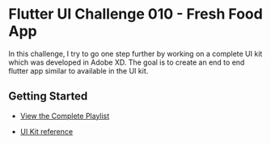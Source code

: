 # Flutter UI Challenge 010 - Fresh Food App

In this challenge, I try to go one step further by working on a complete UI kit which was developed in Adobe XD. 
The goal is to create an end to end flutter app similar to available in the UI kit.

## Getting Started

- [View the Complete Playlist](https://www.youtube.com/playlist?list=PLXhGtHdNMDkkzPJOyzQZAr_PL9E3hh8ZT)

- [UI Kit reference](https://blog.adobe.com/en/publish/2019/11/19/fresh-food-ui-kit-design-healthy-grocery-apps.html#gs.m2ww14)
